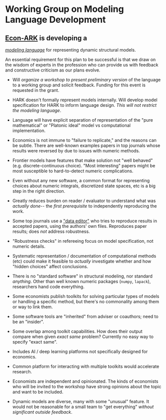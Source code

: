 # Working Group on Modeling Language Development

## [Econ-ARK](https://econ-ark.org/) is developing a
[*modeling language*](https://ampl.com/wp-content/uploads/amlopt.pdf)
for representing dynamic structural models. 

An essential requirement for this plan to be successful is that we draw on the wisdom of experts in the profession who can provide us with feedback and constructive criticism as our plans evolve.

-   Will *organize a workshop to present preliminary version* of the
    language to a working group and solicit feedback. Funding for this
    event is requested in the grant.

-   HARK doesn't formally represent models internally. Will develop
    model specification for HARK to inform language design. *This will
    not restrict the modeling language*.

-   Language will have explicit separation of representation of the
    "pure mathematical" or "Platonic ideal" model vs computational
    implementation.

-   Economics is not immune to "failure to replicate," and the reasons
    can be subtle. There are well-known examples papers in top journals
    whose results were reversed by due to issues with numeric methods.

-   Frontier models have features that make solution not "well behaved"
    (e.g. discrete-continuous choice). "Most interesting" papers might
    be most susceptible to hard-to-detect numeric complications.

-   Even without any new software, a common format for representing
    choices about numeric integrals, discretized state spaces, etc is a
    big step in the right direction.

-   Greatly reduces burden on reader / evaluator to understand what was
    *actually done*-- the *first prerequisite* to independently
    reproducing the work.

-   Some top journals use a ["data
    editor"](https://www.econometricsociety.org/publications/es-data-editor-website)
    who tries to reproduce results in accepted papers, using the
    authors' own files. Reproduces paper results; does *not* address
    robustness.

-   "Robustness checks" in refereeing focus on model specification, not
    numeric details.

-   Systematic representation / documentation of computational methods
    (etc) could make it feasible to *actually* investigate whether and
    how "hidden choices" affect conclusions.

-   There is no "standard software" in structural modeling, nor standard
    *anything*. Other than well known numeric packages (`numpy`,
    `lapack`), researchers hand code everything.

-   Some economists publish toolkits for solving particular types of
    models or handling a specific method, but there's no commonality
    among them or way to link them.

-   Some software tools are "inherited" from adviser or coauthors; need
    to be an "insider".

-   Some overlap among toolkit capabilities. How does their output
    compare when given *exact same* problem? Currently no easy way to
    specify "exact same".

-   Includes AI / deep learning platforms not specifically designed for
    economics.

-   Common platform for interacting with multiple toolkits would
    accelerate research.

-   Economists are independent and opinionated. The kinds of economists
    who will be invited to the workshop have strong opinions about the
    topic and want to be included.

-   Dynamic models are diverse, many with some "unusual" feature. It
    would not be reasonable for a small team to "get everything"
    *without significant outside feedback*.

